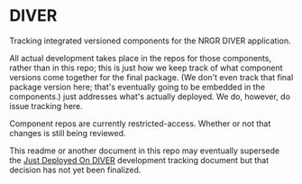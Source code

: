 # DIVER

Tracking integrated versioned components for the NRGR DIVER application.

All actual development takes place in the repos for those components, rather than in this repo; this is just how we keep track of what component versions come together for the final package. (We don't even track that final package version here; that's eventually going to be embedded in the components.) just addresses what's actually deployed. We do, however, do issue tracking here.

Component repos are currently restricted-access. Whether or not that changes is still being reviewed.

This readme or another document in this repo may eventually supersede the [Just Deployed On DIVER](https://app.simplenote.com/p/K4PTYW) development tracking document but that decision has not yet been finalized.
